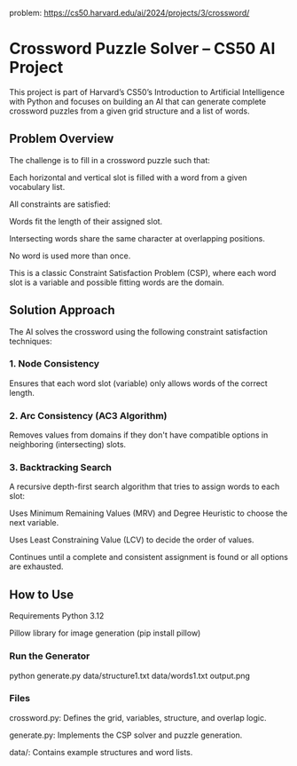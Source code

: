 problem: https://cs50.harvard.edu/ai/2024/projects/3/crossword/

# Crossword Puzzle Solver – CS50 AI Project
This project is part of Harvard’s CS50’s Introduction to Artificial Intelligence with Python and focuses on building an AI that can generate complete crossword puzzles from a given grid structure and a list of words.

## Problem Overview
The challenge is to fill in a crossword puzzle such that:

Each horizontal and vertical slot is filled with a word from a given vocabulary list.

All constraints are satisfied:

Words fit the length of their assigned slot.

Intersecting words share the same character at overlapping positions.

No word is used more than once.

This is a classic Constraint Satisfaction Problem (CSP), where each word slot is a variable and possible fitting words are the domain.

## Solution Approach
The AI solves the crossword using the following constraint satisfaction techniques:

### 1. Node Consistency
Ensures that each word slot (variable) only allows words of the correct length.

### 2. Arc Consistency (AC3 Algorithm)
Removes values from domains if they don't have compatible options in neighboring (intersecting) slots.

### 3. Backtracking Search
A recursive depth-first search algorithm that tries to assign words to each slot:

Uses Minimum Remaining Values (MRV) and Degree Heuristic to choose the next variable.

Uses Least Constraining Value (LCV) to decide the order of values.

Continues until a complete and consistent assignment is found or all options are exhausted.

## How to Use
Requirements
Python 3.12

Pillow library for image generation (pip install pillow)

### Run the Generator
python generate.py data/structure1.txt data/words1.txt output.png

### Files
crossword.py: Defines the grid, variables, structure, and overlap logic.

generate.py: Implements the CSP solver and puzzle generation.

data/: Contains example structures and word lists.


